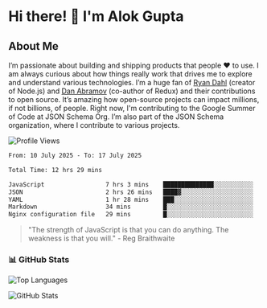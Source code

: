 # Hi there! 👋 I'm Alok Gupta

## About Me
I’m passionate about building and shipping products that people ❤️ to use. I am always curious about how things really work that drives me to explore and understand various technologies. I’m a huge fan of [Ryan Dahl](https://github.com/ry) (creator of Node.js) and [Dan Abramov](https://github.com/gaearon) (co-author of Redux) and their contributions to open source. It’s amazing how open-source projects can impact millions, if not billions, of people. Right now, I'm contributing to the Google Summer of Code at JSON Schema Org. I’m also part of the JSON Schema organization, where I contribute to various projects.

![Profile Views](https://komarev.com/ghpvc/?username=aialok&label=Profile%20views&color=0e75b6&style=flat)

<!--START_SECTION:waka-->

```txt
From: 10 July 2025 - To: 17 July 2025

Total Time: 12 hrs 29 mins

JavaScript                 7 hrs 3 mins    ██████████████░░░░░░░░░░░   55.44 %
JSON                       2 hrs 26 mins   ████▓░░░░░░░░░░░░░░░░░░░░   19.21 %
YAML                       1 hr 28 mins    ███░░░░░░░░░░░░░░░░░░░░░░   11.61 %
Markdown                   34 mins         █░░░░░░░░░░░░░░░░░░░░░░░░   04.47 %
Nginx configuration file   29 mins         █░░░░░░░░░░░░░░░░░░░░░░░░   03.82 %
```

<!--END_SECTION:waka-->

> "The strength of JavaScript is that you can do anything. The weakness is that you will." - Reg Braithwaite



### 📊 GitHub Stats
![Top Languages](https://github-readme-stats.vercel.app/api/top-langs/?username=aialok&layout=compact)

![GitHub Stats](https://github-readme-stats-peach-pi.vercel.app/api?username=aialok&show_icons=true&hide_title=true&include_all_commits=true&count_private=true&bg_color=45,2b8eaf,b222a8&text_color=ffffff&icon_color=ffffff&title_color=ffffff&border_color=000000)



